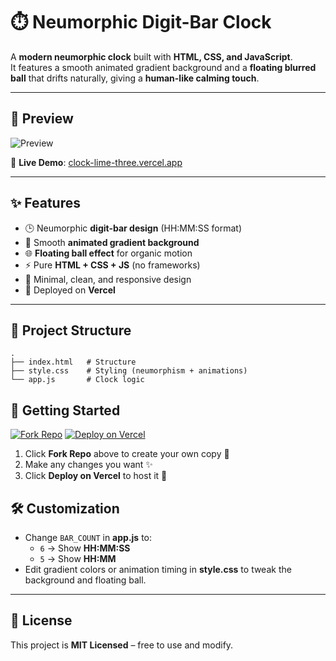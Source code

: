 # ⏱️ Neumorphic Digit-Bar Clock

A **modern neumorphic clock** built with **HTML, CSS, and JavaScript**.  
It features a smooth animated gradient background and a **floating blurred ball** that drifts naturally, giving a **human-like calming touch**.

---

## 📸 Preview

![Preview](https://i.ibb.co/BVhDBN2B/Waguri.jpg)

🔗 **Live Demo**: [clock-lime-three.vercel.app](https://clock-lime-three.vercel.app/)

---

## ✨ Features
- 🕒 Neumorphic **digit-bar design** (HH:MM:SS format)
- 🎨 Smooth **animated gradient background**
- 🌐 **Floating ball effect** for organic motion
- ⚡ Pure **HTML + CSS + JS** (no frameworks)
- 💎 Minimal, clean, and responsive design
- 🚀 Deployed on **Vercel**

---

## 📂 Project Structure
```
.
├── index.html   # Structure
├── style.css    # Styling (neumorphism + animations)
└── app.js       # Clock logic
```

## 🚀 Getting Started

[![Fork Repo](https://img.shields.io/badge/Fork%20Repo-🍴-brightgreen?style=for-the-badge&logo=github)](https://github.com/PhoenixFury0000/Clock/fork)
[![Deploy on Vercel](https://img.shields.io/badge/Deploy%20on-Vercel-black?style=for-the-badge&logo=vercel)](https://vercel.com)

1. Click **Fork Repo** above to create your own copy 🍴  
2. Make any changes you want ✨  
3. Click **Deploy on Vercel** to host it 🚀
## 🛠️ Customization
- Change `BAR_COUNT` in **app.js** to:
  - `6` → Show **HH:MM:SS**
  - `5` → Show **HH:MM**
- Edit gradient colors or animation timing in **style.css** to tweak the background and floating ball.

---

## 📜 License
This project is **MIT Licensed** – free to use and modify.
